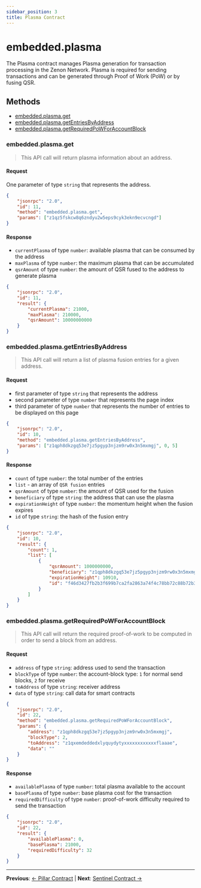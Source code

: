 ```yaml
---
sidebar_position: 3
title: Plasma Contract
---
```


# embedded.plasma

The Plasma contract manages Plasma generation for transaction processing in the Zenon Network. Plasma is required for sending transactions and can be generated through Proof of Work (PoW) or by fusing QSR.

## Methods

* [embedded.plasma.get](#embeddedplasmaget)
* [embedded.plasma.getEntriesByAddress](#embeddedplasmagetentriesbyaddress)
* [embedded.plasma.getRequiredPoWForAccountBlock](#embeddedplasmagetrequiredpowforaccountblock)

### embedded.plasma.get

> This API call will return plasma information about an address.

#### Request

One parameter of type `string` that represents the address.

```json
{
    "jsonrpc": "2.0",
    "id": 11,
    "method": "embedded.plasma.get",
    "params": ["z1qz5fskcw8q6zndyu2w5eps9cyk3ekn9ecvcngd"]
}
```

#### Response

* `currentPlasma` of type `number`: available plasma that can be consumed by the address
* `maxPlasma` of type `number`: the maximum plasma that can be accumulated
* `qsrAmount` of type `number`: the amount of QSR fused to the address to generate plasma

```json
{
    "jsonrpc": "2.0",
    "id": 11,
    "result": {
        "currentPlasma": 21000,
        "maxPlasma": 210000,
        "qsrAmount": 10000000000
    }
}
```

### embedded.plasma.getEntriesByAddress

> This API call will return a list of plasma fusion entries for a given address.

#### Request

* first parameter of type `string` that represents the address
* second parameter of type `number` that represents the page index
* third parameter of type `number` that represents the number of entries to be displayed on this page

```json
{
    "jsonrpc": "2.0",
    "id": 10,
    "method": "embedded.plasma.getEntriesByAddress",
    "params": ["z1qph8dkzgq53e7jz5pgyp3njzm9rw0x3n5mxmgj", 0, 5]
}
```

#### Response

* `count` of type `number`: the total number of the entries
* `list` - an array of `QSR fusion` entries
* `qsrAmount` of type `number`: the amount of QSR used for the fusion
* `beneficiary` of type `string`: the address that can use the plasma
* `expirationHeight` of type `number`: the momentum height when the fusion expires
* `id` of type `string`: the hash of the fusion entry

```json
{
    "jsonrpc": "2.0",
    "id": 10,
    "result": {
        "count": 1,
        "list": [
            {
                "qsrAmount": 1000000000,
                "beneficiary": "z1qph8dkzgq53e7jz5pgyp3njzm9rw0x3n5mxmgj",
                "expirationHeight": 10910,
                "id": "f46d3427fb2b3f699b7ca2fa2863a74f4c78bb72c88b72b39fb5ba6cc016c26f"
            }
        ]
    }
}
```

### embedded.plasma.getRequiredPoWForAccountBlock

> This API call will return the required proof-of-work to be computed in order to send a block from an address.

#### Request

* `address` of type `string`: address used to send the transaction
* `blockType` of type `number`: the account-block type: `1` for normal send blocks, `2` for receive
* `toAddress` of type `string`: receiver address
* `data` of type `string`: call data for smart contracts

```json
{
    "jsonrpc": "2.0",
    "id": 22,
    "method": "embedded.plasma.getRequiredPoWForAccountBlock",
    "params": {
        "address": "z1qph8dkzgq53e7jz5pgyp3njzm9rw0x3n5mxmgj",
        "blockType": 2,
        "toAddress": "z1qxemdeddedxlyquydytyxxxxxxxxxxxxflaaae",
        "data": ""
    }
}
```

#### Response

* `availablePlasma` of type `number`: total plasma available to the account
* `basePlasma` of type `number`: base plasma cost for the transaction
* `requiredDifficulty` of type `number`: proof-of-work difficulty required to send the transaction

```json
{
    "jsonrpc": "2.0",
    "id": 22,
    "result": {
        "availablePlasma": 0,
        "basePlasma": 21000,
        "requiredDifficulty": 32
    }
}
```

---

**Previous**: [← Pillar Contract](./pillar) | **Next**: [Sentinel Contract →](./sentinel)